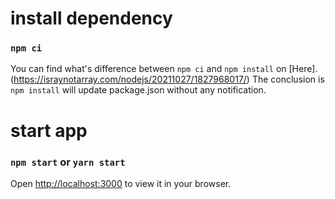 # install dependency
### `npm ci`
You can find what's difference between `npm ci` and `npm install` on [Here].(https://israynotarray.com/nodejs/20211027/1827968017/)
The conclusion is `npm install` will update package.json without any notification.
# start app
### `npm start` or `yarn start`
Open [http://localhost:3000](http://localhost:3000) to view it in your browser.
